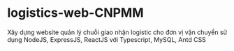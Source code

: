 # logistics-web-CNPMM
Xây dựng website quản lý chuỗi giao nhận logistic cho đơn vị vận chuyển sử dụng NodeJS, ExpressJS, ReactJS với Typescript, MySQL, Antd CSS
